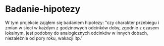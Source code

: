 # Badanie-hipotezy
W tym projekcie zająłem się badaniem hipotezy: "czy charakter przebiegu i zmian w sieci w każdym z godzinowych odcinków doby, zgodnie z czasem lokalnym, jest podobny do analogicznych odcinków w innych dobach, niezależnie od pory roku, wakacji itp."
